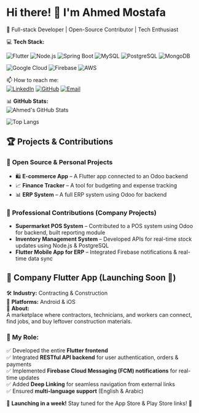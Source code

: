 # Hi there! 👋 I'm Ahmed Mostafa

🚀 Full-stack Developer | Open-Source Contributor | Tech Enthusiast  

💻 **Tech Stack:**  



 ![Flutter](https://img.shields.io/badge/Flutter-02569B?style=flat&logo=flutter&logoColor=white)  ![Node.js](https://img.shields.io/badge/Node.js-43853D?style=flat&logo=node.js&logoColor=white)  ![Spring Boot](https://img.shields.io/badge/Spring_Boot-6DB33F?style=flat&logo=spring-boot&logoColor=white)  ![MySQL](https://img.shields.io/badge/MySQL-4479A1?style=flat&logo=mysql&logoColor=white)  ![PostgreSQL](https://img.shields.io/badge/PostgreSQL-316192?style=flat&logo=postgresql&logoColor=white)  ![MongoDB](https://img.shields.io/badge/MongoDB-4EA94B?style=flat&logo=mongodb&logoColor=white) 



 ![Google Cloud](https://img.shields.io/badge/Google_Cloud-4285F4?style=flat&logo=google-cloud&logoColor=white)  ![Firebase](https://img.shields.io/badge/Firebase-FFCA28?style=flat&logo=firebase&logoColor=black)  ![AWS](https://img.shields.io/badge/AWS-232F3E?style=flat&logo=amazon-aws&logoColor=white) 



📫 How to reach me:  
[![LinkedIn](https://img.shields.io/badge/LinkedIn-0077B5?style=flat&logo=linkedin&logoColor=white)](https://www.linkedin.com/in/ahmed-mostafa-1885731b5)
[![GitHub](https://img.shields.io/badge/GitHub-181717?style=flat&logo=github&logoColor=white)](https://github.com/AhmedMostafaMohamed)
[![Email](https://img.shields.io/badge/Email-D14836?style=flat&logo=gmail&logoColor=white)](mailto:ahmedmostafa1on1@gmail.com)

📊 **GitHub Stats:**  
![Ahmed's GitHub Stats](https://github-readme-stats.vercel.app/api?username=AhmedMostafaMohamed&hide=stars&count_private=true&show_icons=true&theme=dark)  

![Top Langs](https://github-readme-stats.vercel.app/api/top-langs/?username=AhmedMostafaMohamed&layout=compact&theme=dark)


## 🏆 Projects & Contributions  

### 📌 **Open Source & Personal Projects**  
- 🛍 **E-commerce App** – A Flutter app connected to an Odoo backend  
- 📈 **Finance Tracker** – A tool for budgeting and expense tracking  
- 📊 **ERP System** – A full ERP system using Odoo for backend  

### 🔹 **Professional Contributions (Company Projects)**  
- **Supermarket POS System** – Contributed to a POS system using Odoo for backend, built reporting module  
- **Inventory Management System** – Developed APIs for real-time stock updates using Node.js & PostgreSQL  
- **Flutter Mobile App for ERP** – Integrated Firebase notifications & real-time data sync
## 📲 **Company Flutter App (Launching Soon 🚀)**  
🛠 **Industry:** Contracting & Construction  
📱 **Platforms:** Android & iOS  
📌 **About:**  
A marketplace where contractors, technicians, and workers can connect, find jobs, and buy leftover construction materials.  

### 🔹 **My Role:**  
✅ Developed the entire **Flutter frontend**  
✅ Integrated **RESTful API backend** for user authentication, orders & payments  
✅ Implemented **Firebase Cloud Messaging (FCM) notifications** for real-time updates  
✅ Added **Deep Linking** for seamless navigation from external links  
✅ Ensured **multi-language support** (English & Arabic)  

📢 **Launching in a week!** Stay tuned for the App Store & Play Store links! 🚀  




